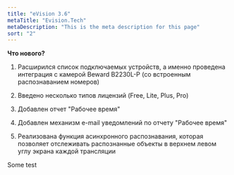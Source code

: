 ```yaml
---
title: "eVision 3.6"
metaTitle: "Evision.Tech"
metaDescription: "This is the meta description for this page"
sort: "2"
---
```


**Что нового?**  

1. Расширился список подключаемых устройств, а именно проведена интеграция с камерой Beward B2230L-P (со встроенным распознаванием номеров)  
   
2. Введено несколько типов лицензий (Free, Lite, Plus, Pro)  

3. Добавлен отчет "Рабочее время"  

4. Добавлен механизм e-mail уведомлений по отчету "Рабочее время"  

5. Реализована функция асинхронного распознавания, которая позволяет отслеживать распознанные объекты в верхнем левом углу экрана каждой трансляции  

Some test
